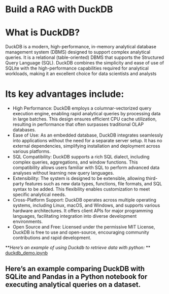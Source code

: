 # Build a RAG with DuckDB
# What is DuckDB?

DuckDB is a modern, high-performance, in-memory analytical database management system (DBMS) designed to support complex analytical queries. It is a relational (table-oriented) DBMS that supports the Structured Query Language (SQL). DuckDB combines the simplicity and ease of use of SQLite with the high-performance capabilities required for analytical workloads, making it an excellent choice for data scientists and analysts

# Its key advantages include:
- High Performance: DuckDB employs a columnar-vectorized query execution engine, enabling rapid analytical queries by processing data in large batches. This design ensures efficient CPU cache utilization, resulting in performance that often surpasses traditional OLAP databases. 
- Ease of Use: As an embedded database, DuckDB integrates seamlessly into applications without the need for a separate server setup. It has no external dependencies, simplifying installation and deployment across various platforms. 
- SQL Compatibility: DuckDB supports a rich SQL dialect, including complex queries, aggregations, and window functions. This compatibility allows users familiar with SQL to perform advanced data analyses without learning new query languages. 
- Extensibility: The system is designed to be extensible, allowing third-party features such as new data types, functions, file formats, and SQL syntax to be added. This flexibility enables customization to meet specific analytical needs. 
- Cross-Platform Support: DuckDB operates across multiple operating systems, including Linux, macOS, and Windows, and supports various hardware architectures. It offers client APIs for major programming languages, facilitating integration into diverse development environments. 
- Open Source and Free: Licensed under the permissive MIT License, DuckDB is free to use and open-source, encouraging community contributions and rapid development. 

**_Here’s an example of using Duckdb to retrieve data with python:_
**
[duckdb_demo.ipynb](https://github.com/aihtn2708/BuildaRAGwithDuckDB/blob/2a8d75963b5b0e6f75eecb1eba45aac17e9c04ba/duckdb_demo.ipynb)

## Here’s an example comparing DuckDB with SQLite and Pandas in a Python notebook for executing analytical queries on a dataset.
